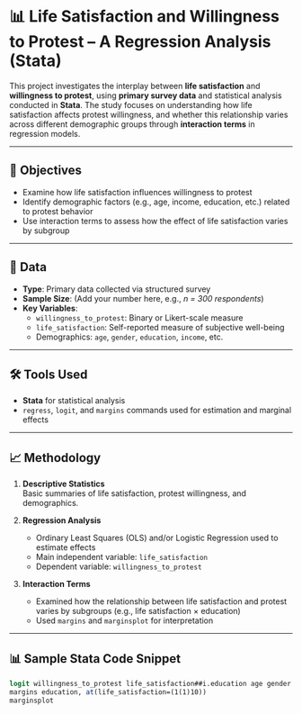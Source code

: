 # 📊 Life Satisfaction and Willingness to Protest – A Regression Analysis (Stata)

This project investigates the interplay between **life satisfaction** and **willingness to protest**, using **primary survey data** and statistical analysis conducted in **Stata**. The study focuses on understanding how life satisfaction affects protest willingness, and whether this relationship varies across different demographic groups through **interaction terms** in regression models.

---

## 🎯 Objectives

- Examine how life satisfaction influences willingness to protest
- Identify demographic factors (e.g., age, income, education, etc.) related to protest behavior
- Use interaction terms to assess how the effect of life satisfaction varies by subgroup

---

## 🧩 Data

- **Type**: Primary data collected via structured survey  
- **Sample Size**: (Add your number here, e.g., *n = 300 respondents*)  
- **Key Variables**:
  - `willingness_to_protest`: Binary or Likert-scale measure
  - `life_satisfaction`: Self-reported measure of subjective well-being
  - Demographics: `age`, `gender`, `education`, `income`, etc.

---

## 🛠️ Tools Used

- **Stata** for statistical analysis
- `regress`, `logit`, and `margins` commands used for estimation and marginal effects

---

## 📈 Methodology

1. **Descriptive Statistics**  
   Basic summaries of life satisfaction, protest willingness, and demographics.

2. **Regression Analysis**  
   - Ordinary Least Squares (OLS) and/or Logistic Regression used to estimate effects
   - Main independent variable: `life_satisfaction`  
   - Dependent variable: `willingness_to_protest`

3. **Interaction Terms**  
   - Examined how the relationship between life satisfaction and protest varies by subgroups (e.g., life satisfaction × education)
   - Used `margins` and `marginsplot` for interpretation

---

## 📊 Sample Stata Code Snippet

```stata
logit willingness_to_protest life_satisfaction##i.education age gender income
margins education, at(life_satisfaction=(1(1)10))
marginsplot
